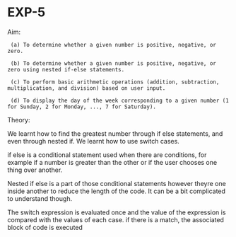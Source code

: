 # EXP-5
Aim:
     
     (a) To determine whether a given number is positive, negative, or zero. 

     (b) To determine whether a given number is positive, negative, or zero using nested if-else statements. 
     
     (c) To perform basic arithmetic operations (addition, subtraction, multiplication, and division) based on user input. 
     
     (d) To display the day of the week corresponding to a given number (1 for Sunday, 2 for Monday, ..., 7 for Saturday).

Theory:

We learnt how to find the greatest number through if else statements, and even through nested if. We learnt how to use switch cases.

if else is a conditional statement used when there are conditions, for example if a number is greater than the other or if the user chooses one thing over another.

Nested if else is a part of those conditional statements however theyre one inside another to reduce the length of the code. It can be a bit complicated to understand though.

The switch expression is evaluated once and the value of the expression is compared with the values of each case. if there is a match, the associated block of code is executed
